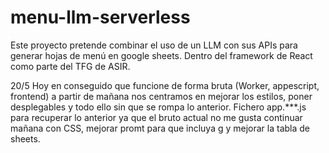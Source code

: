 # menu-llm-serverless
Este proyecto pretende combinar el uso de un LLM con sus APIs para generar hojas de menú en google sheets. Dentro del framework de React como parte del TFG de ASIR.

20/5 Hoy en conseguido que funcione de forma bruta (Worker, appescript, frontend) a partir de mañana nos centramos en mejorar los estilos, poner desplegables y todo ello sin que se rompa lo anterior.
Fichero app.***.js para recuperar lo anterior ya que el bruto actual no me gusta continuar mañana con CSS, mejorar promt para que incluya g y mejorar la tabla de sheets.